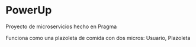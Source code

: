# PowerUp

Proyecto de microservicios hecho en Pragma

Funciona como una plazoleta de comida con dos micros: Usuario, Plazoleta
